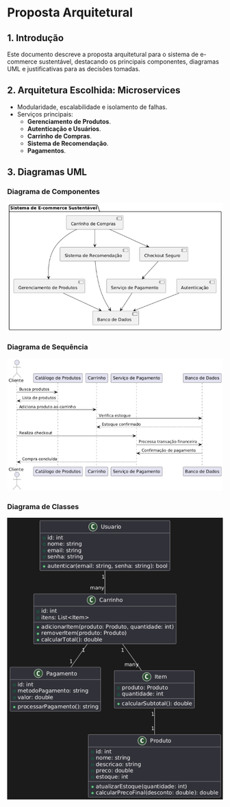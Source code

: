 # Proposta Arquitetural

## 1. Introdução
Este documento descreve a proposta arquitetural para o sistema de e-commerce sustentável, destacando os principais componentes, diagramas UML e justificativas para as decisões tomadas.

## 2. Arquitetura Escolhida: Microservices
- Modularidade, escalabilidade e isolamento de falhas.
- Serviços principais:
  - **Gerenciamento de Produtos**.
  - **Autenticação e Usuários**.
  - **Carrinho de Compras**.
  - **Sistema de Recomendação**.
  - **Pagamentos**.

## 3. Diagramas UML
### Diagrama de Componentes
![Diagrama de Componentes](UML/PNG/Componentes.png)

### Diagrama de Sequência
![Diagrama de Sequência](UML/PNG/Sequencia.png)

### Diagrama de Classes
![Diagrama de Classes](UML/PNG/Classes.png)

